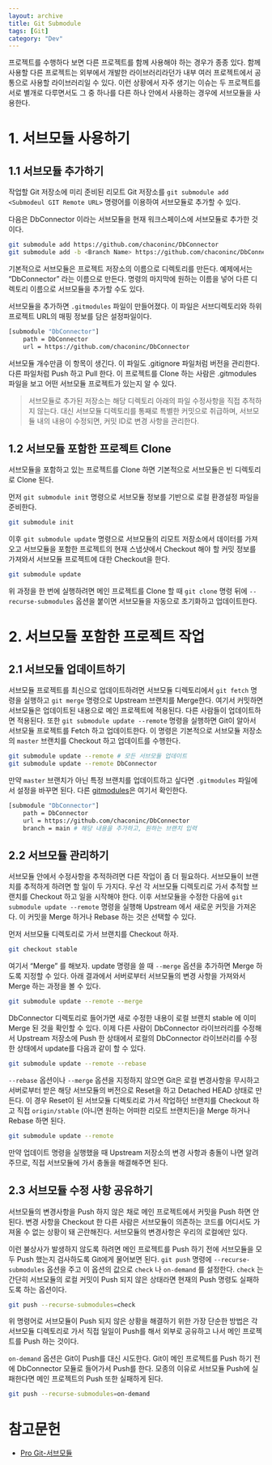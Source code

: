 ```yaml
---
layout: archive
title: Git Submodule
tags: [Git]
category: "Dev"
---
```


프로젝트를 수행하다 보면 다른 프로젝트를 함께 사용해야 하는 경우가 종종 있다. 함께 사용할 다른 프로젝트는 외부에서 개발한 라이브러리라던가 내부 여러 프로젝트에서 공통으로 사용할 라이브러리일 수 있다. 이런 상황에서 자주 생기는 이슈는 두 프로젝트를 서로 별개로 다루면서도 그 중 하나를 다른 하나 안에서 사용하는 경우에 서브모듈을 사용한다.

# 1. 서브모듈 사용하기

## 1.1 서브모듈 추가하기

작업할 Git 저장소에 미리 준비된 리모트 Git 저장소를 `git submodule add <Submodeul GIT Remote URL>` 명령어를 이용하여 서브모듈로 추가할 수 있다.

다음은 DbConnector 이라는 서브모듈을 현재 워크스페이스에 서브모듈로 추가한 것이다.

```bash
git submodule add https://github.com/chaconinc/DbConnector
git submodule add -b <Branch Name> https://github.com/chaconinc/DbConnector # 특정 브랜치 이름 지정
```

기본적으로 서브모듈은 프로젝트 저장소의 이름으로 디렉토리를 만든다. 예제에서는 “DbConnector” 라는 이름으로 만든다. 명령의 마지막에 원하는 이름을 넣어 다른 디렉토리 이름으로 서브모듈을 추가할 수도 있다.

서브모듈을 추가하면 `.gitmodules` 파일이 만들어졌다. 이 파일은 서브디렉토리와 하위 프로젝트 URL의 매핑 정보를 담은 설정파일이다.

```bash
[submodule "DbConnector"]
    path = DbConnector
    url = https://github.com/chaconinc/DbConnector
```

서브모듈 개수만큼 이 항목이 생긴다. 이 파일도 .gitignore 파일처럼 버전을 관리한다. 다른 파일처럼 Push 하고 Pull 한다. 이 프로젝트를 Clone 하는 사람은 .gitmodules 파일을 보고 어떤 서브모듈 프로젝트가 있는지 알 수 있다.

> 서브모듈로 추가된 저장소는 해당 디렉토리 아래의 파일 수정사항을 직접 추적하지 않는다. 대신 서브모듈 디렉토리를 통째로 특별한 커밋으로 취급하며, 서브모듈 내의 내용이 수정되면, 커밋 ID로 변경 사항을 관리한다.

## 1.2 서브모듈 포함한 프로젝트 Clone

서브모듈을 포함하고 있는 프로젝트를 Clone 하면 기본적으로 서브모듈은 빈 디렉토리로 Clone 된다.

먼저 `git submodule init` 명령으로 서브모듈 정보를 기반으로 로컬 환경설정 파일을 준비한다.

```bash
git submodule init
```

이후 `git submodule update` 명령으로 서브모듈의 리모트 저장소에서 데이터를 가져오고 서브모듈을 포함한 프로젝트의 현재 스냅샷에서 Checkout 해야 할 커밋 정보를 가져와서 서브모듈 프로젝트에 대한 Checkout을 한다.

```bash
git submodule update
```

위 과정을 한 번에 실행하려면 메인 프로젝트를 Clone 할 때 `git clone` 명령 뒤에 `--recurse-submodules` 옵션을 붙이면 서브모듈을 자동으로 초기화하고 업데이트한다.

# 2. 서브모듈 포함한 프로젝트 작업

## 2.1 서브모듈 업데이트하기

서브모듈 프로젝트를 최신으로 업데이트하려면 서브모듈 디렉토리에서 `git fetch` 명령을 실행하고 `git merge` 명령으로 Upstream 브랜치를 Merge한다. 여기서 커밋하면 서브모듈은 업데이트된 내용으로 메인 프로젝트에 적용된다. 다른 사람들이 업데이트하면 적용된다. 또한 `git submodule update --remote` 명령을 실행하면 Git이 알아서 서브모듈 프로젝트를 Fetch 하고 업데이트한다. 이 명령은 기본적으로 서브모듈 저장소의 `master` 브랜치를 Checkout 하고 업데이트를 수행한다.

```bash
git submodule update --remote # 모든 서브모듈 업데이트
git submodule update --remote DbConnector
```

만약 `master` 브랜치가 아닌 특정 브랜치를 업데이트하고 싶다면 `.gitmodules` 파일에서 설정을 바꾸면 된다. 다른 [gitmodules](https://git-scm.com/docs/gitmodules)은 여기서 확인한다.

```bash
[submodule "DbConnector"]
    path = DbConnector
    url = https://github.com/chaconinc/DbConnector
    branch = main # 해당 내용을 추가하고, 원하는 브랜치 입력
```

## 2.2 서브모듈 관리하기

서브모듈 안에서 수정사항을 추적하려면 다른 작업이 좀 더 필요하다. 서브모듈이 브랜치를 추적하게 하려면 할 일이 두 가지다. 우선 각 서브모듈 디렉토리로 가서 추적할 브랜치를 Checkout 하고 일을 시작해야 한다. 이후 서브모듈을 수정한 다음에 `git submodule update --remote` 명령을 실행해 Upstream 에서 새로운 커밋을 가져온다. 이 커밋을 Merge 하거나 Rebase 하는 것은 선택할 수 있다.

먼저 서브모듈 디렉토리로 가서 브랜치를 Checkout 하자.

```bash
git checkout stable
```

여기서 “Merge” 를 해보자. update 명령을 쓸 때 `--merge` 옵션을 추가하면 Merge 하도록 지정할 수 있다. 아래 결과에서 서버로부터 서브모듈의 변경 사항을 가져와서 Merge 하는 과정을 볼 수 있다.

```bash
git submodule update --remote --merge
```

DbConnector 디렉토리로 들어가면 새로 수정한 내용이 로컬 브랜치 stable 에 이미 Merge 된 것을 확인할 수 있다. 이제 다른 사람이 DbConnector 라이브러리를 수정해서 Upstream 저장소에 Push 한 상태에서 로컬의 DbConnector 라이브러리를 수정한 상태에서 update를 다음과 같이 할 수 있다.

```bash
git submodule update --remote --rebase
```

`--rebase` 옵션이나 `--merge` 옵션을 지정하지 않으면 Git은 로컬 변경사항을 무시하고 서버로부터 받은 해당 서브모듈의 버전으로 Reset을 하고 Detached HEAD 상태로 만든다. 이 경우 Reset이 된 서브모듈 디렉토리로 가서 작업하던 브랜치를 Checkout 하고 직접 `origin/stable` (아니면 원하는 어떠한 리모트 브랜치든)을 Merge 하거나 Rebase 하면 된다.

```bash
git submodule update --remote
```

만약 업데이트 명령을 실행했을 때 Upstream 저장소의 변경 사항과 충돌이 나면 알려주므로, 직접 서브모듈에 가서 충돌을 해결해주면 된다.

## 2.3 서브모듈 수정 사항 공유하기

서브모듈의 변경사항을 Push 하지 않은 채로 메인 프로젝트에서 커밋을 Push 하면 안 된다. 변경 사항을 Checkout 한 다른 사람은 서브모듈이 의존하는 코드를 어디서도 가져올 수 없는 상황이 돼 곤란해진다. 서브모듈의 변경사항은 우리의 로컬에만 있다.

이런 불상사가 발생하지 않도록 하려면 메인 프로젝트를 Push 하기 전에 서브모듈을 모두 Push 했는지 검사하도록 Git에게 물어보면 된다. `git push` 명령에 `--recurse-submodules` 옵션을 주고 이 옵션의 값으로 `check` 나 `on-demand` 를 설정한다. `check` 는 간단히 서브모듈의 로컬 커밋이 Push 되지 않은 상태라면 현재의 Push 명령도 실패하도록 하는 옵션이다.

```bash
git push --recurse-submodules=check
```

위 명령어로 서브모듈이 Push 되지 않은 상황을 해결하기 위한 가장 단순한 방법은 각 서브모듈 디렉토리로 가서 직접 일일이 Push를 해서 외부로 공유하고 나서 메인 프로젝트를 Push 하는 것이다.

`on-demand` 옵션은 Git이 Push를 대신 시도한다. Git이 메인 프로젝트를 Push 하기 전에 DbConnector 모듈로 들어가서 Push를 한다. 모종의 이유로 서브모듈 Push에 실패한다면 메인 프로젝트의 Push 또한 실패하게 된다.

```bash
git push --recurse-submodules=on-demand
```

# 참고문헌

- [Pro Git-서브모듈](https://git-scm.com/book/ko/v2/Git-%EB%8F%84%EA%B5%AC-%EC%84%9C%EB%B8%8C%EB%AA%A8%EB%93%88)
